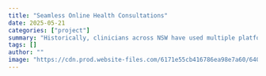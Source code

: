```yaml
---
title: "Seamless Online Health Consultations"
date: 2025-05-21
categories: ["project"]
summary: "Historically, clinicians across NSW have used multiple platforms and solutions to conduct virtual consultations. There hasn’t been a consistent, fit-for-purpose state-wide approach, and there has been confusion among staff about which service to use."
tags: []
author: ""
image: "https://cdn.prod.website-files.com/6171e55cb416786ea98e7a60/64014a47d4d27150cad05e51_Header_Solutions_myVirtualCare_16x9-p-500.png"
---
```



